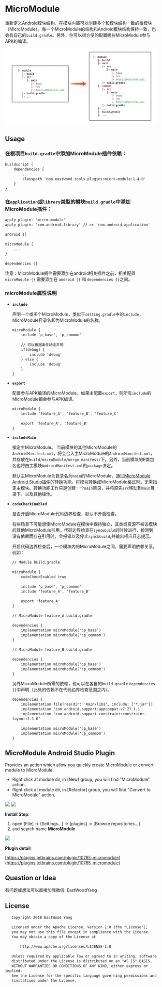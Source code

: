 # MicroModule
重新定义Android模块结构，在模块内部可以创建多个和模块结构一致的微模块（MicroModule）。每一个MicroModule的结构和Android模块结构保持一致，也会有自己的`build.gradle`。另外，你可以很方便的配置哪些MicroModule参与APK的编译。

<img src='https://github.com/EastWoodYang/MicroModule/blob/master/picture/1.png'/>

## Usage

### 在根项目`build.gradle`中添加MicroModule插件依赖：

```
buildscript {
    dependencies {
        ...
        classpath 'com.eastwood.tools.plugins:micro-module:1.4.0'
    }
}
```

### 在`application`或`library`类型的模块`build.gradle`中添加MicroModule插件：

```
apply plugin: 'micro-module'
apply plugin: 'com.android.library' // or 'com.android.application'

android {}

microModule {
    ...
}

dependencies {}
```

注意：MicroModule插件需要添加在android相关插件之前，相关配置`microModule {}` 需要添加在 `android {}` 和 `dependencies {}`之间。

### microModule属性说明

* **`include`**

    声明一个或多个MicroModule，类似于`setting.gradle`中的`include`，MicroModule目录名即为MicroModule的名称。

    ```
    microModule {
        include 'p_base', 'p_common'

        // 可以根据条件动态声明
        if(debug) {
            include 'debug'
        } else {
            include 'debug'
        }
    }
    ```

* **`export`**

    配置参与APK编译的MicroModule。如果未配置`export`，则所有`include`的MicroModule都会参与APK编译。

    ```
    microModule {
        include 'feature_A', 'feature_B', 'feature_C'

        export 'feature_A', 'feature_B'
    }
    ```

* **`includeMain`**

    指定主MicroModule。
    当前模块的其他MicroModule的`AndroidManifest.xml`，将会合入主MicroModule的`AndroidManifest.xml`，并存放在`build/microModule/merge-manifest/`下。另外，当前模块的R类包名也将由主模块`AndroidManifest.xml`的`package`决定。

    默认主MicroModule为目录名为`main`的MicroModule。通过[MicroModule Android Studio插件](#jump)的转换功能，将模块转换成MicroModule格式时，无需指定主模块。转换功能工作只是创建一个`main`目录，并将原先`src`移动到`main`目录下，以及其他操作。


* **`codeCheckEnabled`**

    是否开启MicroModule代码边界检查，默认不开启检查。

	有些场景下可能想使MicroModule在模块中保持独立，其类或资源不被该模块的其他MicroModule引用。代码边界检查在`sync&build`的时候进行，检测到没有依赖而存在引用时，会报错以及停止`sync&build`,并输出相应日志提示。

    开启代码边界检查后，一个模块内的MicroModule之间，需要声明依赖关系。例如：
    ```
    // Module build.gradle

    microModule {
        codeCheckEnabled true

        include 'p_base', 'p_common'
        include 'feature_A', 'feature_B'

        export 'feature_A'
    }

    // MicroModule feature_A build.gradle

    dependencies {
        implementation microModule(':p_base')
        implementation microModule(':p_common')
    }

    // MicroModule feature_B build.gradle

    dependencies {
        implementation microModule(':p_base')
        implementation microModule(':p_common')
    }
    ```

    另外MicroModule所需的依赖，也可以在各自的`build.gradle` `dependencies {}`中声明（此处的依赖不在代码边界检查范围之内）。

    ```
    dependencies {
        implementation fileTree(dir: 'main/libs', include: ['*.jar'])
        implementation 'com.android.support:appcompat-v7:27.1.1'
        implementation 'com.android.support.constraint:constraint-layout:1.1.0'

        implementation microModule(':p_base')
        implementation microModule(':p_common')
    }
    ```

## <span id="jump">MicroModule Android Studio Plugin</span>
Provides an action which allow you quickly create MicroModule or convert module to MicroModule.
* Right click at module dir, in [New] group, you will find "MicroModule" action.
* Right click at module dir, in [Refactor] group, you will find "Convert to MicroModule" action.

<img src='https://github.com/EastWoodYang/MicroModule/blob/master/picture/3-1.png'/>

<img src='https://github.com/EastWoodYang/MicroModule/blob/master/picture/3-2.png'/>

**Install Step**:
1. open [File] -> [Settings...] -> [plugins] -> [Browse repositories...]
2. and search name **MicroModule**

<img src='https://github.com/EastWoodYang/MicroModule/blob/master/picture/4.png'/>

**Plugin detail**:

[https://plugins.jetbrains.com/plugin/10785-micromodule](https://plugins.jetbrains.com/plugin/10785-micromodule)

## Question or Idea
有问题或想法可以直接加我微信: EastWoodYang

## License

```
   Copyright 2018 EastWood Yang

   Licensed under the Apache License, Version 2.0 (the "License");
   you may not use this file except in compliance with the License.
   You may obtain a copy of the License at

       http://www.apache.org/licenses/LICENSE-2.0

   Unless required by applicable law or agreed to in writing, software
   distributed under the License is distributed on an "AS IS" BASIS,
   WITHOUT WARRANTIES OR CONDITIONS OF ANY KIND, either express or implied.
   See the License for the specific language governing permissions and
   limitations under the License.
```
